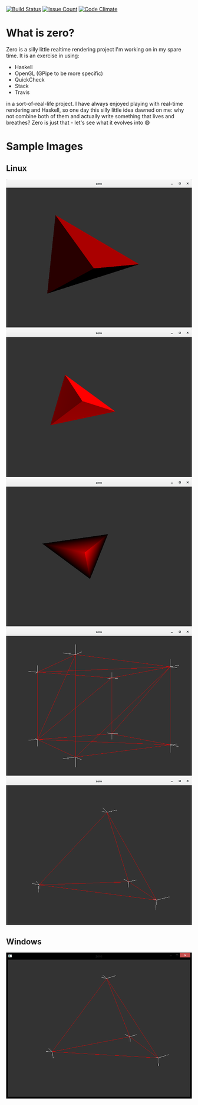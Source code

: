 [![Build Status](https://travis-ci.org/PiotrJustyna/zero.svg?branch=master)](https://travis-ci.org/PiotrJustyna/zero)
[![Issue Count](https://codeclimate.com/github/PiotrJustyna/zero/badges/issue_count.svg)](https://codeclimate.com/github/PiotrJustyna/zero)
[![Code Climate](https://codeclimate.com/github/PiotrJustyna/zero/badges/gpa.svg)](https://codeclimate.com/github/PiotrJustyna/zero)

# What is zero?

Zero is a silly little realtime rendering project I'm working on in my spare time. It is an exercise in using:

* Haskell
* OpenGL (GPipe to be more specific)
* QuickCheck
* Stack
* Travis

in a sort-of-real-life project. I have always enjoyed playing with real-time rendering and Haskell, so one day this silly little idea dawned on me: why not combine both of them and actually write something that lives and breathes? Zero is just that - let's see what it evolves into :smile: 

# Sample Images

## Linux

![diffuse light 1](https://raw.githubusercontent.com/PiotrJustyna/zero/master/images/26.png)
![diffuse light 2](https://raw.githubusercontent.com/PiotrJustyna/zero/master/images/27.png)
![diffuse light 3](https://raw.githubusercontent.com/PiotrJustyna/zero/master/images/29.png)
![lines and normals - cube](https://raw.githubusercontent.com/PiotrJustyna/zero/master/images/17.png)
![lines and normals - tetrahedron](https://raw.githubusercontent.com/PiotrJustyna/zero/master/images/18.png)

## Windows

![lines and normals - tetrahedron](https://raw.githubusercontent.com/PiotrJustyna/zero/master/images/19.png)
